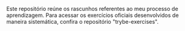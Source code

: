 Este repositório reúne os rascunhos referentes ao meu processo de aprendizagem. Para acessar os exercícios oficiais desenvolvidos de maneira sistemática, confira o repositório "trybe-exercises".
